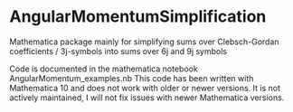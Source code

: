 # AngularMomentumSimplification
Mathematica package mainly for simplifying sums over Clebsch-Gordan coefficients / 3j-symbols into sums over 6j and 9j symbols

Code is documented in the mathematica notebook AngularMomentum_examples.nb
This code has been written with Mathematica 10 and does not work with older or newer versions.
It is not actively maintained, I will not fix issues with newer Mathematica versions.
